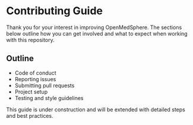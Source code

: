 # Contributing Guide

Thank you for your interest in improving OpenMedSphere. The sections below outline how you can get involved and what to expect when working with this repository.

## Outline
- Code of conduct
- Reporting issues
- Submitting pull requests
- Project setup
- Testing and style guidelines

This guide is under construction and will be extended with detailed steps and best practices.